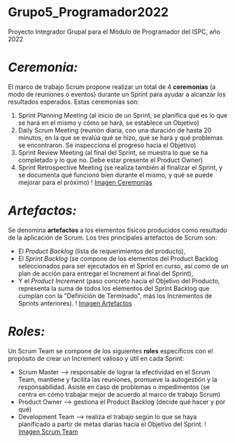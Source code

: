 # Grupo5_Programador2022
Proyecto Integrador Grupal para el Módulo de Programador del ISPC, año 2022
# ***Ceremonia:***
El marco de trabajo Scrum propone realizar un total de 4 **ceremonias** (a modo de reuniones o eventos) durante un Sprint para ayudar a alcanzar los resultados esperados. Estas ceremonias son:
1. Sprint Planning Meeting (al inicio de un Sprint, se planifica qué es lo que se hará en el mismo y cómo se hará, se establece un Objetivo)
2. Daily Scrum Meeting (reunión diaria, con una duración de hasta 20 minutos, en la que se evalúa qué se hizo, qué se hará y qué problemas se encontraron. Se inspecciona el progreso hacia el Objetivo)
3. Sprint Review Meeting (al final del Sprint, se muestra lo que se ha completado y lo que no. Debe estar presente el Product Owner)
4. Sprint Retrospective Meeting (se realiza también al finalizar el Sprint, y se documenta qué funcionó bien durante el mismo, y qué se puede mejorar para el próximo) 
! [Imagen Ceremonias](https://careers.edicomgroup.com/wp-content/uploads/2021/08/desarrollo_Scrum-1024x453.jpg)

# ***Artefactos:***
Se denomina **artefactos** a los elementos físicos producidos como resultado de la aplicación de Scrum. Los tres principales artefactos de Scrum son: 
* El _Product Backlog_ (lista de requerimientos del producto), 
* El _Sprint Backlog_ (se compone de los elementos del Product Backlog seleccionados para ser ejecutados en el Sprint en curso, así como de un plan de acción para entregar el Increment al final del Sprint), 
* Y el _Product Increment_ (paso concreto hacia el Objetivo del Producto, representa la suma de todos los elementos del Sprint Backlog que cumplan con la "Definición de Terminado", más los Incrementos de Sprints anteriores).
! [Imagen Artefactos](https://i0.wp.com/ticsyformacion.com/wp-content/uploads/2021/02/SCRUM-Artefactos.png?fit=2245%2C1587&ssl=1)

# ***Roles:***
Un Scrum Team se compone de los siguientes **roles** específicos con el propósito de crear un Increment valioso y útil en cada Sprint:
- Scrum Master --> responsable de lograr la efectividad en el Scrum Team, mantiene y facilita las reuniones, promueve la autogestión y la responsabilidad. Asiste en caso de problemas o impedimentos (se centra en cómo trabajar mejor de acuerdo al marco de trabajo Scrum)
- Product Owner --> gestiona el Product Backlog (decide qué hacer y por qué)
- Development Team --> realiza el trabajo según lo que se haya planificado a partir de metas diarias hacia el Objetivo del Sprint. 
! [Imagen Scrum Team](https://letsscrumit.com/static/caec1a880d29e506f07b157e05723d2f/f73a1/scrumteam.png)
